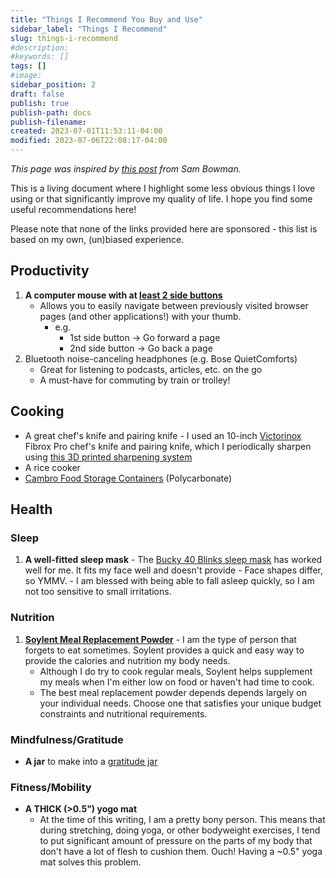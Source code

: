 ```yaml
---
title: "Things I Recommend You Buy and Use"
sidebar_label: "Things I Recommend"
slug: things-i-recommend
#description:
#keywords: []
tags: []
#image:
sidebar_position: 2
draft: false
publish: true
publish-path: docs
publish-filename:
created: 2023-07-01T11:53:11-04:00
modified: 2023-07-06T22:08:17-04:00
---
```


_This page was inspired by [this post](https://www.sambowman.co/p/things-i-recommend-you-buy-2020-sam-bowman) from Sam Bowman._

This is a living document where I highlight some less obvious things I love using or that significantly improve my quality of life. I hope you find some useful recommendations here!

Please note that none of the links provided here are sponsored - this list is based on my own, (un)biased experience.

## Productivity

1. **A computer mouse with at [least 2 side buttons](./assets/computer-mouse-with-two-side-buttons.png)**
   - Allows you to easily navigate between previously visited browser pages (and other applications!) with your thumb.
     - e.g.
       - 1st side button -> Go forward a page
       - 2nd side button -> Go back a page
2. Bluetooth noise-canceling headphones (e.g. Bose QuietComforts)
   - Great for listening to podcasts, articles, etc. on the go
   - A must-have for commuting by train or trolley!

## Cooking

- A great chef's knife and pairing knife - I used an 10-inch [Victorinox](https://www.victorinox.com/us/en/Products/Cutlery/Chef%27s-Knives/c/CUT_ChefKnives) Fibrox Pro chef's knife and pairing knife, which I periodically sharpen using [this 3D printed sharpening system](https://www.thingiverse.com/thing:4135236)
- A rice cooker
- [Cambro Food Storage Containers](https://www.webstaurantstore.com/cambro-2sfscw135-2-qt-clear-square-polycarbonate-food-storage-container-with-winter-rose-gradations/2142SFSCW.html) (Polycarbonate)

## Health

### Sleep

1. **A well-fitted sleep mask** - The [Bucky 40 Blinks sleep mask](https://bucky.com/collections/sleep-eye-masks) has worked well for me. It fits my face well and doesn't provide - Face shapes differ, so YMMV. - I am blessed with being able to fall asleep quickly, so I am not too sensitive to small irritations.

### Nutrition

1. **[Soylent Meal Replacement Powder](https://soylent.com/products/soylent-powder-tub-cacao)** - I am the type of person that forgets to eat sometimes. Soylent provides a quick and easy way to provide the calories and nutrition my body needs.
   - Although I do try to cook regular meals, Soylent helps supplement my meals when I'm either low on food or haven't had time to cook.
   - The best meal replacement powder depends depends largely on your individual needs. Choose one that satisfies your unique budget constraints and nutritional requirements.

### Mindfulness/Gratitude

- **A jar** to make into a [gratitude jar](https://blog.gratefulness.me/gratitude-jar/)

### Fitness/Mobility

- **A THICK (>0.5") yogo mat**
  - At the time of this writing, I am a pretty bony person. This means that during stretching, doing yoga, or other bodyweight exercises, I tend to put significant amount of pressure on the parts of my body that don't have a lot of flesh to cushion them. Ouch! Having a ~0.5" yoga mat solves this problem.
